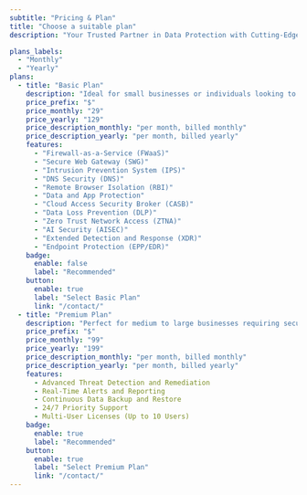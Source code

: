 ```yaml
---
subtitle: "Pricing & Plan"
title: "Choose a suitable plan"
description: "Your Trusted Partner in Data Protection with Cutting-Edge Solutions for <br> Comprehensive Data Security."

plans_labels:
  - "Monthly"
  - "Yearly"
plans:
  - title: "Basic Plan"
    description: "Ideal for small businesses or individuals looking to secure their data with fundamental protection features."
    price_prefix: "$"
    price_monthly: "29"
    price_yearly: "129"
    price_description_monthly: "per month, billed monthly"
    price_description_yearly: "per month, billed yearly"
    features:
      - "Firewall-as-a-Service (FWaaS)"
      - "Secure Web Gateway (SWG)"
      - "Intrusion Prevention System (IPS)"
      - "DNS Security (DNS)"
      - "Remote Browser Isolation (RBI)"
      - "Data and App Protection"
      - "Cloud Access Security Broker (CASB)"
      - "Data Loss Prevention (DLP)"
      - "Zero Trust Network Access (ZTNA)"
      - "AI Security (AISEC)"
      - "Extended Detection and Response (XDR)"
      - "Endpoint Protection (EPP/EDR)"
    badge:
      enable: false
      label: "Recommended"
    button:
      enable: true
      label: "Select Basic Plan"
      link: "/contact/"
  - title: "Premium Plan"
    description: "Perfect for medium to large businesses requiring security features and priority support."
    price_prefix: "$"
    price_monthly: "99"
    price_yearly: "199"
    price_description_monthly: "per month, billed monthly"
    price_description_yearly: "per month, billed yearly"
    features:
      - Advanced Threat Detection and Remediation
      - Real-Time Alerts and Reporting
      - Continuous Data Backup and Restore
      - 24/7 Priority Support
      - Multi-User Licenses (Up to 10 Users)
    badge:
      enable: true
      label: "Recommended"
    button:
      enable: true
      label: "Select Premium Plan"
      link: "/contact/"
---
```

